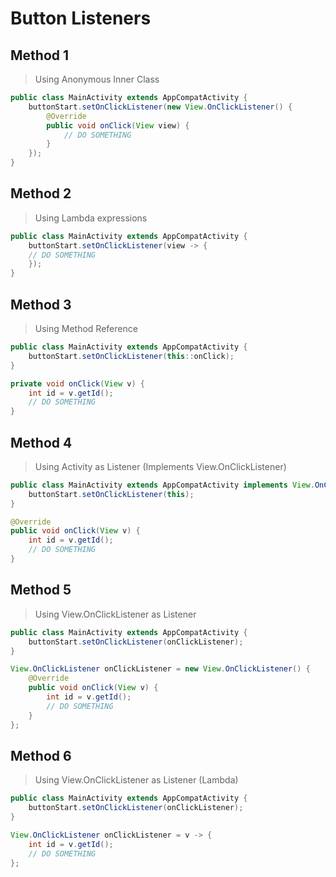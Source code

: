 # Button Listeners

## Method 1

> Using Anonymous Inner Class

```java
public class MainActivity extends AppCompatActivity {
    buttonStart.setOnClickListener(new View.OnClickListener() {
        @Override
        public void onClick(View view) {
            // DO SOMETHING
        }
    });
}
```

## Method 2

> Using Lambda expressions

```java
public class MainActivity extends AppCompatActivity {
    buttonStart.setOnClickListener(view -> {
    // DO SOMETHING
    });
}
```

## Method 3

> Using Method Reference

```java
public class MainActivity extends AppCompatActivity {
    buttonStart.setOnClickListener(this::onClick);
}

private void onClick(View v) {
    int id = v.getId();
    // DO SOMETHING
}
```

## Method 4

> Using Activity as Listener (Implements View.OnClickListener)

```java
public class MainActivity extends AppCompatActivity implements View.OnClickListener {
    buttonStart.setOnClickListener(this);
}

@Override
public void onClick(View v) {
    int id = v.getId();
    // DO SOMETHING
}
```

## Method 5

> Using View.OnClickListener as Listener

```java
public class MainActivity extends AppCompatActivity {
    buttonStart.setOnClickListener(onClickListener);
}

View.OnClickListener onClickListener = new View.OnClickListener() {
    @Override
    public void onClick(View v) {
        int id = v.getId();
        // DO SOMETHING
    }
};
```

## Method 6

> Using View.OnClickListener as Listener (Lambda)

```java
public class MainActivity extends AppCompatActivity {
    buttonStart.setOnClickListener(onClickListener);
}

View.OnClickListener onClickListener = v -> {
    int id = v.getId();
    // DO SOMETHING
};
```
